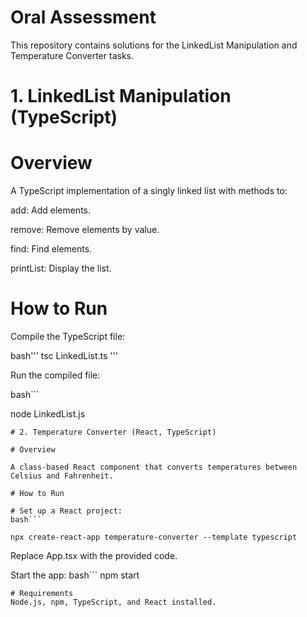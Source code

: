 # Oral Assessment

This repository contains solutions for the LinkedList Manipulation and Temperature Converter tasks.

# 1. LinkedList Manipulation (TypeScript)

# Overview

A TypeScript implementation of a singly linked list with methods to:

add: Add elements.

remove: Remove elements by value.

find: Find elements.

printList: Display the list.

# How to Run

Compile the TypeScript file:

bash'''
tsc LinkedList.ts
'''

Run the compiled file:

bash```

node LinkedList.js

```
# 2. Temperature Converter (React, TypeScript)

# Overview

A class-based React component that converts temperatures between Celsius and Fahrenheit.

# How to Run

# Set up a React project:
bash```

npx create-react-app temperature-converter --template typescript

```
Replace App.tsx with the provided code.

Start the app:
bash```
npm start

```
# Requirements
Node.js, npm, TypeScript, and React installed.
